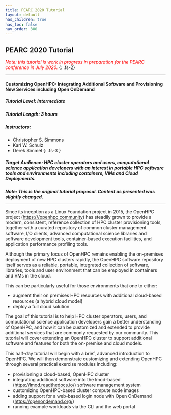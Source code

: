 ```yaml
---
title: PEARC 2020 Tutorial
layout: default
has_children: true
has_toc: false
nav_order: 300
---
```


## PEARC 2020 Tutorial

<span style="color: red">*Note: this tutorial is work in progress in preparation
for the PEARC conference in July 2020.*</span>
{: .fs-2}

---
#### Customizing OpenHPC: Integrating Additional Software and Provisioning New Services including Open OnDemand
##### Tutorial Level: Intermediate
##### Tutorial Length: 3 hours
##### Instructors:

* Christopher S. Simmons
* Karl W. Schulz
* Derek Simmel
{: .fs-3 }

##### Target Audience: HPC cluster operators and users, computational science application developers with an interest in portable HPC software tools and environments including containers, VMs and Cloud Deployments.

***Note: This is the original tutorial proposal. Content as presented was slightly changed.***

---

Since its inception as a Linux Foundation project in 2015, the OpenHPC project (<https:///openhpc.community>) 
has steadily grown to provide a modern, consistent, reference collection of HPC cluster provisioning tools, 
together with a curated repository of common cluster management software, I/O clients, advanced computational 
science libraries and software development tools, container-based execution facilities, and application 
performance profiling tools.

Although the primary focus of OpenHPC remains enabling the on-premises deployment of new HPC clusters rapidly, 
the OpenHPC software repository itself serves as a reliable, portable, integrated collection of software, 
libraries, tools and user environment that can be employed in containers and VMs in the cloud. 

This can be particularly useful for those environments that one to either:
* augment their on premises HPC resources with additional cloud-based resources (a hybrid cloud model)
* deploy a full cloud solution

The goal of this tutorial is to help HPC cluster operators, users, and computational science application 
developers gain a better understanding of OpenHPC, and how it can be customized and extended to provide 
additional services that are commonly requested by our community. This tutorial will cover extending an 
OpenHPC cluster to support additional software and features for both the on-premise and cloud models.

This half-day tutorial will begin with a brief, advanced introduction to OpenHPC. 
We will then demonstrate customizing and extending OpenHPC through several practical exercise modules 
including:
* provisioning a cloud-based, OpenHPC cluster
* integrating additional software into the lmod-based (<https://lmod.readthedocs.io/>)
software management system
* customizing OpenHPC-based cluster compute node images
* adding support for a web-based login node with Open OnDemand (<https://openondemand.org/>)
* running example workloads via the CLI and the web portal

